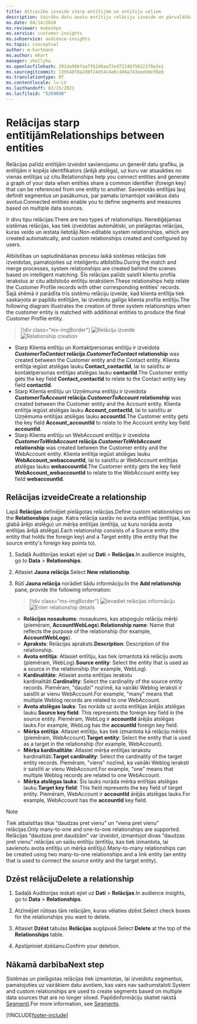 ```yaml
---
title: Attiecību izveide starp entītijām un entītiju ceļiem
description: Vairāku datu avotu entītiju relāciju izveide un pārvaldība.
ms.date: 04/14/2020
ms.reviewer: mukeshpo
ms.service: customer-insights
ms.subservice: audience-insights
ms.topic: conceptual
author: m-hartmann
ms.author: mhart
manager: shellyha
ms.openlocfilehash: 292da986faa7f62d8aa73ed7214075612178e2e1
ms.sourcegitcommit: 139548f8a2d0f24d54c4a6c404a743eeeb8ef8e0
ms.translationtype: HT
ms.contentlocale: lv-LV
ms.lasthandoff: 02/15/2021
ms.locfileid: "5269890"
---
```

# <a name="relationships-between-entities"></a><span data-ttu-id="ace4f-103">Relācijas starp entītijām</span><span class="sxs-lookup"><span data-stu-id="ace4f-103">Relationships between entities</span></span>

<span data-ttu-id="ace4f-104">Relācijas palīdz entītijām izveidot savienojumu un ģenerēt datu grafiku, ja entītijām ir kopējs identifikators (ārējā atslēga), uz kuru var atsaukties no vienas entītijas uz citu.</span><span class="sxs-lookup"><span data-stu-id="ace4f-104">Relationships help you connect entities and generate a graph of your data when entities share a common identifier (foreign key) that can be referenced from one entity to another.</span></span> <span data-ttu-id="ace4f-105">Savienotās entītijas ļauj definēt segmentus un pasākumus, par pamatu izmantojot vairākus datu avotus.</span><span class="sxs-lookup"><span data-stu-id="ace4f-105">Connected entities enable you to define segments and measures based on multiple data sources.</span></span>

<span data-ttu-id="ace4f-106">Ir divu tipu relācijas:</span><span class="sxs-lookup"><span data-stu-id="ace4f-106">There are two types of relationships.</span></span> <span data-ttu-id="ace4f-107">Nerediģējamas sistēmas relācijas, kas tiek izveidotas automātiski, un pielāgotas relācijas, kuras veido un iestata lietotāji.</span><span class="sxs-lookup"><span data-stu-id="ace4f-107">Non-editable system relationships, which are created automatically, and custom relationships created and configured by users.</span></span>

<span data-ttu-id="ace4f-108">Atbilstības un sapludināšanas procesu laikā sistēmas relācijas tiek izveidotas, pamatojoties uz inteliģentu atbilstību.</span><span class="sxs-lookup"><span data-stu-id="ace4f-108">During the match and merge processes, system relationships are created behind the scenes based on intelligent matching.</span></span> <span data-ttu-id="ace4f-109">Šīs relācijas palīdz saistīt klientu profila ierakstus ar citu atbilstošo entītiju ierakstiem.</span><span class="sxs-lookup"><span data-stu-id="ace4f-109">These relationships help relate the Customer Profile records with other corresponding entities' records.</span></span> <span data-ttu-id="ace4f-110">Šajā shēmā ir parādīta trīs sistēmu relāciju izveide, kad klienta entītija tiek saskaņota ar papildu entītijām, lai izveidotu galīgo klienta profila entītiju.</span><span class="sxs-lookup"><span data-stu-id="ace4f-110">The following diagram illustrates the creation of three system relationships when the customer entity is matched with additional entities to produce the final Customer Profile entity.</span></span>

> [!div class="mx-imgBorder"]
> <span data-ttu-id="ace4f-111">![Relāciju izveide](media/relationships-entities-merge.png "Relāciju izveide")</span><span class="sxs-lookup"><span data-stu-id="ace4f-111">![Relationship creation](media/relationships-entities-merge.png "Relationship creation")</span></span>

- <span data-ttu-id="ace4f-112">Starp Klienta entītiju un Kontaktpersonas entītiju ir izveidota ***CustomerToContact* relācija**.</span><span class="sxs-lookup"><span data-stu-id="ace4f-112">***CustomerToContact* relationship** was created between the Customer entity and the Contact entity.</span></span> <span data-ttu-id="ace4f-113">Klienta entītija iegūst atslēgas lauku **Contact_contactId**, lai to saistītu ar kontaktpersonas entītijas atslēgas lauku **contactId**.</span><span class="sxs-lookup"><span data-stu-id="ace4f-113">The Customer entity gets the key field **Contact_contactId** to relate to the Contact entity key field **contactId**.</span></span>
- <span data-ttu-id="ace4f-114">Starp Klienta entītiju un Uzņēmuma entītiju ir izveidota ***CustomerToAccount* relācija**.</span><span class="sxs-lookup"><span data-stu-id="ace4f-114">***CustomerToAccount* relationship** was created between the Customer entity and the Account entity.</span></span> <span data-ttu-id="ace4f-115">Klienta entītija iegūst atslēgas lauku **Account_contactId**, lai to saistītu ar Uzņēmuma entītijas atslēgas lauku **accountId**.</span><span class="sxs-lookup"><span data-stu-id="ace4f-115">The Customer entity gets the key field **Account_accountId** to relate to the Account entity key field **accountId**.</span></span>
- <span data-ttu-id="ace4f-116">Starp Klienta entītiju un WebAccount entītiju ir izveidota ***CustomerToWebAccount* relācija**.</span><span class="sxs-lookup"><span data-stu-id="ace4f-116">***CustomerToWebAccount* relationship** was created between the Customer entity and the WebAccount entity.</span></span> <span data-ttu-id="ace4f-117">Klienta entītija iegūst atslēgas lauku **WebAccount_webaccountId**, lai to saistītu ar WebAccount entītijas atslēgas lauku **webaccountId**.</span><span class="sxs-lookup"><span data-stu-id="ace4f-117">The Customer entity gets the key field **WebAccount_webaccountId** to relate to the WebAccount entity key field **webaccountId**.</span></span>

## <a name="create-a-relationship"></a><span data-ttu-id="ace4f-118">Relācijas izveide</span><span class="sxs-lookup"><span data-stu-id="ace4f-118">Create a relationship</span></span>

<span data-ttu-id="ace4f-119">Lapā **Relācijas** definējiet pielāgotas relācijas.</span><span class="sxs-lookup"><span data-stu-id="ace4f-119">Define custom relationships on the **Relationships** page.</span></span> <span data-ttu-id="ace4f-120">Katra relācija sastāv no avota entītijas (entītijas, kas glabā ārējo atslēgu) un mērķa entītijas (entītija, uz kuru norāda avota entītijas ārējā atslēga).</span><span class="sxs-lookup"><span data-stu-id="ace4f-120">Each relationship consists of a Source entity (the entity that holds the foreign key) and a Target entity (the entity that the source entity's foreign key points to).</span></span>

1. <span data-ttu-id="ace4f-121">Sadaļā Auditorijas ieskati ejiet uz **Dati** > **Relācijas**.</span><span class="sxs-lookup"><span data-stu-id="ace4f-121">In audience insights, go to **Data** > **Relationships**.</span></span>

2. <span data-ttu-id="ace4f-122">Atlasiet **Jauna relācija**.</span><span class="sxs-lookup"><span data-stu-id="ace4f-122">Select **New relationship**.</span></span>

3. <span data-ttu-id="ace4f-123">Rūtī **Jauna relācija** norādiet šādu informāciju:</span><span class="sxs-lookup"><span data-stu-id="ace4f-123">In the **Add relationship** pane, provide the following information:</span></span>

   > [!div class="mx-imgBorder"]
   > <span data-ttu-id="ace4f-124">![Ievadiet relācijas informāciju](media/relationships-add.png "Ievadiet relācijas informāciju")</span><span class="sxs-lookup"><span data-stu-id="ace4f-124">![Enter relationship details](media/relationships-add.png "Enter relationship details")</span></span>

   - <span data-ttu-id="ace4f-125">**Relācijas nosaukums**: nosaukums, kas atspoguļo relāciju mērķi (piemēram, **AccountWebLogs**).</span><span class="sxs-lookup"><span data-stu-id="ace4f-125">**Relationship name**: Name that reflects the purpose of the relationship (for example, **AccountWebLogs**).</span></span>
   - <span data-ttu-id="ace4f-126">**Apraksts**: Relācijas apraksts.</span><span class="sxs-lookup"><span data-stu-id="ace4f-126">**Description**: Description of the relationship.</span></span>
   - <span data-ttu-id="ace4f-127">**Avota entītija**: Atlasiet entītiju, kas tiek izmantota kā relāciju avots (piemēram, WebLog).</span><span class="sxs-lookup"><span data-stu-id="ace4f-127">**Source entity**: Select the entity that is used as a source in the relationship (for example, WebLog).</span></span>
   - <span data-ttu-id="ace4f-128">**Kardinalitāte**: Atlasiet avota entītijas ierakstu kardinalitāti.</span><span class="sxs-lookup"><span data-stu-id="ace4f-128">**Cardinality**: Select the cardinality of the source entity records.</span></span> <span data-ttu-id="ace4f-129">Piemēram, "daudzi" nozīmē, ka vairāki Weblog ieraksti ir saistīti ar vienu WebAccount.</span><span class="sxs-lookup"><span data-stu-id="ace4f-129">For example, "many" means that multiple Weblog records are related to one WebAccount.</span></span>
   - <span data-ttu-id="ace4f-130">**Avota atslēgas lauks**: Tas norāda uz avota entītijas ārējās atslēgas lauku.</span><span class="sxs-lookup"><span data-stu-id="ace4f-130">**Source key field**: This represents the foreign key field in the source entity.</span></span> <span data-ttu-id="ace4f-131">Piemēram, WebLog ir **accountId** ārējās atslēgas lauks.</span><span class="sxs-lookup"><span data-stu-id="ace4f-131">For example, WebLog has the **accountId** foreign key field.</span></span>
   - <span data-ttu-id="ace4f-132">**Mērķa entītija**: Atlasiet entītiju, kas tiek izmantota kā relāciju mērķis (piemēram, WebAccount).</span><span class="sxs-lookup"><span data-stu-id="ace4f-132">**Target entity**: Select the entity that is used as a target in the relationship (for example, WebAccount).</span></span>
   - <span data-ttu-id="ace4f-133">**Mērķa kardinalitāte**: Atlasiet mērķa entītijas ierakstu kardinalitāti.</span><span class="sxs-lookup"><span data-stu-id="ace4f-133">**Target cardinality**: Select the cardinality of the target entity records.</span></span> <span data-ttu-id="ace4f-134">Piemēram, "viens" nozīmē, ka vairāki Weblog ieraksti ir saistīti ar vienu WebAccount.</span><span class="sxs-lookup"><span data-stu-id="ace4f-134">For example, "one" means that multiple Weblog records are related to one WebAccount.</span></span>
   - <span data-ttu-id="ace4f-135">**Mērķa atslēgas lauks**: Šis lauks norāda mērķa entītijas atslēgas lauku.</span><span class="sxs-lookup"><span data-stu-id="ace4f-135">**Target key field**: This field represents the key field of target entity.</span></span> <span data-ttu-id="ace4f-136">Piemēram, WebAccount ir **accountId** ārējās atslēgas lauks.</span><span class="sxs-lookup"><span data-stu-id="ace4f-136">For example, WebAccount has the **accountId** key field.</span></span>

> [!NOTE]
> <span data-ttu-id="ace4f-137">Tiek atbalstītas tikai “daudzas pret vienu” un “viena pret vienu” relācijas.</span><span class="sxs-lookup"><span data-stu-id="ace4f-137">Only many-to-one and one-to-one relationships are supported.</span></span> <span data-ttu-id="ace4f-138">Relācijas “daudzas pret daudzām” var izveidot, izmantojot divas “daudzas pret vienu” relācijas un saišu entītiju (entītiju, kas tiek izmantota, lai savienotu avota entītiju un mērķa entītiju).</span><span class="sxs-lookup"><span data-stu-id="ace4f-138">Many-to-many relationships can be created using two many-to-one relationships and a link entity (an entity that is used to connect the source entity and the target entity).</span></span>

## <a name="delete-a-relationship"></a><span data-ttu-id="ace4f-139">Dzēst relāciju</span><span class="sxs-lookup"><span data-stu-id="ace4f-139">Delete a relationship</span></span>

1. <span data-ttu-id="ace4f-140">Sadaļā Auditorijas ieskati ejiet uz **Dati** > **Relācijas**.</span><span class="sxs-lookup"><span data-stu-id="ace4f-140">In audience insights, go to **Data** > **Relationships**.</span></span>

2. <span data-ttu-id="ace4f-141">Atzīmējiet rūtiņas tām relācijām, kuras vēlaties dzēst.</span><span class="sxs-lookup"><span data-stu-id="ace4f-141">Select check boxes for the relationships you want to delete.</span></span>

3. <span data-ttu-id="ace4f-142">Atlasiet **Dzēst** tabulas **Relācijas** augšpusē.</span><span class="sxs-lookup"><span data-stu-id="ace4f-142">Select **Delete** at the top of the **Relationships** table.</span></span>

4. <span data-ttu-id="ace4f-143">Apstipriniet dzēšanu.</span><span class="sxs-lookup"><span data-stu-id="ace4f-143">Confirm your deletion.</span></span>

## <a name="next-step"></a><span data-ttu-id="ace4f-144">Nākamā darbība</span><span class="sxs-lookup"><span data-stu-id="ace4f-144">Next step</span></span>

<span data-ttu-id="ace4f-145">Sistēmas un pielāgotas relācijas tiek izmantotas, lai izveidotu segmentus, pamatojoties uz vairākiem datu avotiem, kas vairs nav sadrumstaloti.</span><span class="sxs-lookup"><span data-stu-id="ace4f-145">System and custom relationships are used to create segments based on multiple data sources that are no longer siloed.</span></span> <span data-ttu-id="ace4f-146">Papildinformāciju skatiet rakstā [Segmenti](segments.md).</span><span class="sxs-lookup"><span data-stu-id="ace4f-146">For more information, see [Segments](segments.md).</span></span>


[!INCLUDE[footer-include](../includes/footer-banner.md)]